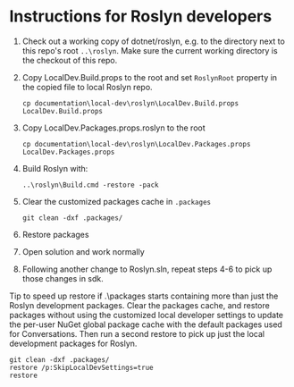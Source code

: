 # Instructions for Roslyn developers

1. Check out a working copy of dotnet/roslyn, e.g. to the directory next to this repo's root `..\roslyn`.
   Make sure the current working directory is the checkout of this repo.

2. Copy LocalDev.Build.props to the root and set `RoslynRoot` property in the copied file to local Roslyn repo.

    `cp documentation\local-dev\roslyn\LocalDev.Build.props LocalDev.Build.props`

3. Copy LocalDev.Packages.props.roslyn to the root

    `cp documentation\local-dev\roslyn\LocalDev.Packages.props LocalDev.Packages.props`

4. Build Roslyn with:

    `..\roslyn\Build.cmd -restore -pack`

5. Clear the customized packages cache in `.packages`

    `git clean -dxf .packages/`

6. Restore packages

7. Open solution and work normally

8. Following another change to Roslyn.sln, repeat steps 4-6 to pick up those changes in sdk.

Tip to speed up restore if .\packages starts containing more than just the Roslyn development packages. Clear the
packages cache, and restore packages without using the customized local developer settings to update the per-user
NuGet global package cache with the default packages used for Conversations. Then run a second restore to pick up
just the local development packages for Roslyn.

```
git clean -dxf .packages/
restore /p:SkipLocalDevSettings=true
restore
```